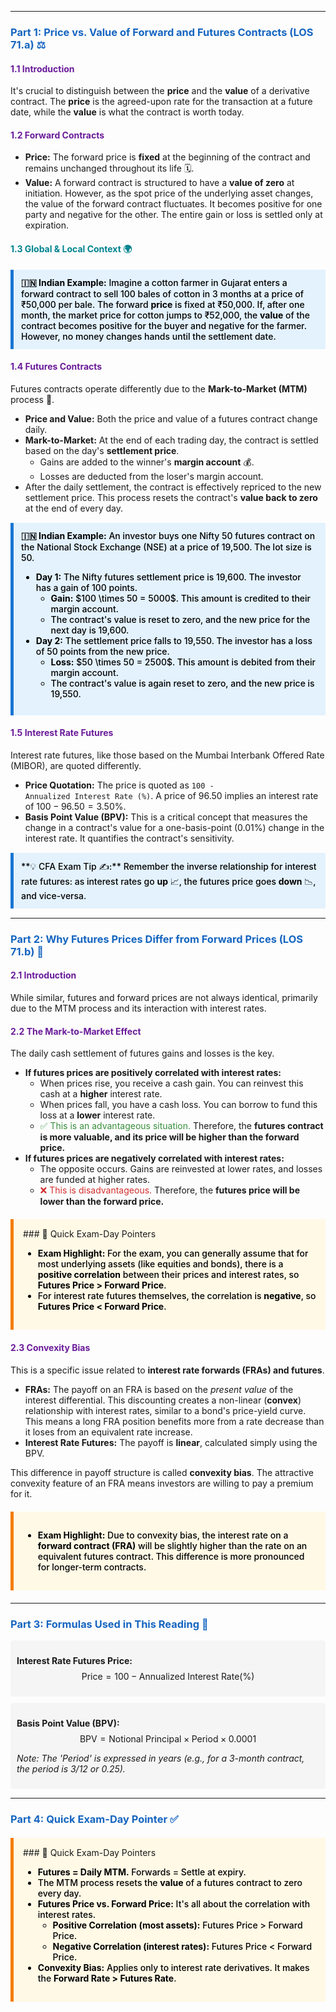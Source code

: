 -----
### <span style="color: #1565C0;">Part 1: Price vs. Value of Forward and Futures Contracts (LOS 71.a) ⚖️</span>

#### <span style="color: #6A1B9A;">1.1 Introduction</span>

It's crucial to distinguish between the <b>price</b> and the <b>value</b> of a derivative contract. The <b>price</b> is the agreed-upon rate for the transaction at a future date, while the <b>value</b> is what the contract is worth today.

#### <span style="color: #6A1B9A;">1.2 Forward Contracts</span>

* <b>Price:</b> The forward price is <b>fixed</b> at the beginning of the contract and remains unchanged throughout its life 🗓️.
* <b>Value:</b> A forward contract is structured to have a <b>value of zero</b> at initiation. However, as the spot price of the underlying asset changes, the value of the forward contract fluctuates. It becomes positive for one party and negative for the other. The entire gain or loss is settled only at expiration.

#### <span style="color: #00838F;">1.3 Global & Local Context 🌍</span>

<div style="background-color: #E3F2FD; border-left: 5px solid #1976D2; padding: 12px; margin: 15px 0;">
<div style="color: #000000; font-weight: 500;">
<b>🇮🇳 Indian Example:</b> Imagine a cotton farmer in Gujarat enters a forward contract to sell 100 bales of cotton in 3 months at a price of ₹50,000 per bale. The forward <b>price</b> is fixed at ₹50,000. If, after one month, the market price for cotton jumps to ₹52,000, the <b>value</b> of the contract becomes positive for the buyer and negative for the farmer. However, no money changes hands until the settlement date.
</div>
</div>

#### <span style="color: #6A1B9A;">1.4 Futures Contracts</span>

Futures contracts operate differently due to the <b>Mark-to-Market (MTM)</b> process 🔄.

* <b>Price and Value:</b> Both the price and value of a futures contract change daily.
* <b>Mark-to-Market:</b> At the end of each trading day, the contract is settled based on the day's <b>settlement price</b>.
  * Gains are added to the winner's <b>margin account</b> 💰.
  * Losses are deducted from the loser's margin account.
* After the daily settlement, the contract is effectively repriced to the new settlement price. This process resets the contract's <b>value back to zero</b> at the end of every day.

<div style="background-color: #E3F2FD; border-left: 5px solid #1976D2; padding: 12px; margin: 15px 0;">
<div style="color: #000000; font-weight: 500;">
<b>🇮🇳 Indian Example:</b> An investor buys one Nifty 50 futures contract on the National Stock Exchange (NSE) at a price of 19,500. The lot size is 50.
<ul>
  <li><b>Day 1:</b> The Nifty futures settlement price is 19,600. The investor has a gain of 100 points.
    <ul>
      <li><b>Gain:</b> $100 \times 50 = 5000$. This amount is credited to their margin account.</li>
      <li>The contract's value is reset to zero, and the new price for the next day is 19,600.</li>
    </ul>
  </li>
  <li><b>Day 2:</b> The settlement price falls to 19,550. The investor has a loss of 50 points from the new price.
    <ul>
      <li><b>Loss:</b> $50 \times 50 = 2500$. This amount is debited from their margin account.</li>
      <li>The contract's value is again reset to zero, and the new price is 19,550.</li>
    </ul>
  </li>
</ul>
</div>
</div>

#### <span style="color: #6A1B9A;">1.5 Interest Rate Futures</span>

Interest rate futures, like those based on the Mumbai Interbank Offered Rate (MIBOR), are quoted differently.

* <b>Price Quotation:</b> The price is quoted as <code>100 - Annualized Interest Rate (%)</code>. A price of 96.50 implies an interest rate of $100 - 96.50 = 3.50\%$.
* <b>Basis Point Value (BPV):</b> This is a critical concept that measures the change in a contract's value for a one-basis-point (0.01%) change in the interest rate. It quantifies the contract's sensitivity.

<div style="background-color: #E3F2FD; border-left: 5px solid #1976D2; padding: 12px; margin: 15px 0;">
<div style="color: #000000; font-weight: 500;">
**💡 CFA Exam Tip ✍️:** Remember the inverse relationship for interest rate futures: as interest rates go <b>up</b> 📈, the futures price goes <b>down</b> 📉, and vice-versa.
</div>
</div>

-----

### <span style="color: #1565C0;">Part 2: Why Futures Prices Differ from Forward Prices (LOS 71.b) 🤔</span>

#### <span style="color: #6A1B9A;">2.1 Introduction</span>

While similar, futures and forward prices are not always identical, primarily due to the MTM process and its interaction with interest rates.

#### <span style="color: #6A1B9A;">2.2 The Mark-to-Market Effect</span>

The daily cash settlement of futures gains and losses is the key.

* <b>If futures prices are positively correlated with interest rates:</b>
  * When prices rise, you receive a cash gain. You can reinvest this cash at a <b>higher</b> interest rate.
  * When prices fall, you have a cash loss. You can borrow to fund this loss at a <b>lower</b> interest rate.
  * <span style="color: #388E3C;">✅ This is an advantageous situation.</span> Therefore, the <b>futures contract is more valuable, and its price will be higher than the forward price.</b>
* <b>If futures prices are negatively correlated with interest rates:</b>
  * The opposite occurs. Gains are reinvested at lower rates, and losses are funded at higher rates.
  * <span style="color: #D32F2F;">❌ This is disadvantageous.</span> Therefore, the <b>futures price will be lower than the forward price.</b>

<div style="background-color: #FFF9E6; border-left: 5px solid #F57C00; padding: 15px; margin: 20px 0;">
### 🎯 Quick Exam-Day Pointers
<div style="color: #000000; font-weight: 500;">
<ul>
  <li><b>Exam Highlight:</b> For the exam, you can generally assume that for most underlying assets (like equities and bonds), there is a <b>positive correlation</b> between their prices and interest rates, so <b>Futures Price > Forward Price</b>.</li>
  <li>For interest rate futures themselves, the correlation is <b>negative</b>, so <b>Futures Price < Forward Price</b>.</li>
</ul>
</div>
</div>

#### <span style="color: #6A1B9A;">2.3 Convexity Bias</span>

This is a specific issue related to <b>interest rate forwards (FRAs) and futures</b>.

* <b>FRAs:</b> The payoff on an FRA is based on the <i>present value</i> of the interest differential. This discounting creates a non-linear (<b>convex</b>) relationship with interest rates, similar to a bond's price-yield curve. This means a long FRA position benefits more from a rate decrease than it loses from an equivalent rate increase.
* <b>Interest Rate Futures:</b> The payoff is <b>linear</b>, calculated simply using the BPV.

This difference in payoff structure is called <b>convexity bias</b>. The attractive convexity feature of an FRA means investors are willing to pay a premium for it.

<div style="background-color: #FFF9E6; border-left: 5px solid #F57C00; padding: 15px; margin: 20px 0;">
<div style="color: #000000; font-weight: 500;">
<ul>
  <li><b>Exam Highlight:</b> Due to convexity bias, the interest rate on a <b>forward contract (FRA)</b> will be slightly higher than the rate on an equivalent futures contract. This difference is more pronounced for longer-term contracts.</li>
</ul>
</div>
</div>

-----

### <span style="color: #1565C0;">Part 3: Formulas Used in This Reading 🧮</span>

<div style="background-color: #F5F5F5; padding: 10px; border-radius: 5px; margin: 10px 0;">

<b>Interest Rate Futures Price:</b>
$$\text{Price} = 100 - \text{Annualized Interest Rate} (\%)$$

</div>

<div style="background-color: #F5F5F5; padding: 10px; border-radius: 5px; margin: 10px 0;">

<b>Basis Point Value (BPV):</b>
$$\text{BPV} = \text{Notional Principal} \times \text{Period} \times 0.0001$$

<i>Note: The 'Period' is expressed in years (e.g., for a 3-month contract, the period is 3/12 or 0.25).</i>

</div>

-----

### <span style="color: #1565C0;">Part 4: Quick Exam-Day Pointer ✅</span>

<div style="background-color: #FFF9E6; border-left: 5px solid #F57C00; padding: 15px; margin: 20px 0;">
### 🎯 Quick Exam-Day Pointers
<div style="color: #000000; font-weight: 500;">
<ul>
  <li><b>Futures = Daily MTM.</b> Forwards = Settle at expiry.</li>
  <li>The MTM process resets the <b>value</b> of a futures contract to zero every day.</li>
  <li><b>Futures Price vs. Forward Price:</b> It's all about the correlation with interest rates.
    <ul>
      <li><b>Positive Correlation (most assets):</b> Futures Price > Forward Price.</li>
      <li><b>Negative Correlation (interest rates):</b> Futures Price < Forward Price.</li>
    </ul>
  </li>
  <li><b>Convexity Bias:</b> Applies only to interest rate derivatives. It makes the <b>Forward Rate > Futures Rate</b>.</li>
</ul>
</div>
</div>